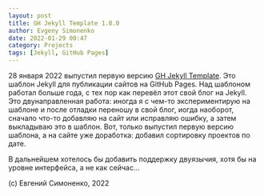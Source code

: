 ```yaml
---
layout: post
title: GH Jekyll Template 1.0.0
author: Evgeny Simonenko
date: 2022-01-29 00:47
category: Projects
tags: [Jekyll, GitHub Pages]
---
```


28 января 2022 выпустил первую версию [GH Jekyll Template](/projects/gh-jekyll-template/).
Это шаблон Jekyll для публикации сайтов на GitHub Pages. Над шаблоном работал больше года,
с тех пор как перевёл этот свой блог на Jekyll. Это двунаправленная работа: иногда я
с чем-то экспериментирую на шаблоне и после отладки переношу в свой блог, иогда наоборот,
сначало что-то добавляю на сайт или исправляю ошибку, а затем выкладываю это в шаблон.
Вот, только выпустил первую версию шаблона, а на сайте уже доработка: добавил сортировку
проектов по дате.

<!-- end-of-lead -->

В дальнейшем хотелось бы добавить поддержку двуязычия, хотя бы на уровне интерфейса,
а не как сейчас...

(c) Евгений Симоненко, 2022
